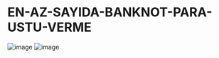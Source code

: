 # EN-AZ-SAYIDA-BANKNOT-PARA-USTU-VERME
![image](https://user-images.githubusercontent.com/80275552/149896630-5cb6ff8a-d101-4ee5-9f70-716bf2023f4a.png)
![image](https://user-images.githubusercontent.com/80275552/149896694-a6b153d5-96e0-4b56-a7bc-57e1426b2503.png)
